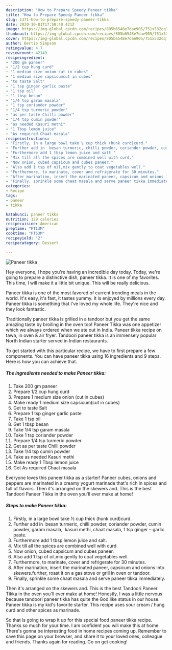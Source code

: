 ```yaml
---
description: "How to Prepare Speedy Paneer tikka"
title: "How to Prepare Speedy Paneer tikka"
slug: 1371-how-to-prepare-speedy-paneer-tikka
date: 2020-10-01T17:50:40.421Z
image: https://img-global.cpcdn.com/recipes/805b6548e7dae905/751x532cq70/paneer-tikka-recipe-main-photo.jpg
thumbnail: https://img-global.cpcdn.com/recipes/805b6548e7dae905/751x532cq70/paneer-tikka-recipe-main-photo.jpg
cover: https://img-global.cpcdn.com/recipes/805b6548e7dae905/751x532cq70/paneer-tikka-recipe-main-photo.jpg
author: Bertie Simpson
ratingvalue: 4.7
reviewcount: 42149
recipeingredient:
- "200 gm paneer"
- "1/2 cup hung curd"
- "1 medium size onion cut in cubes"
- "1 medium size capsicumcut in cubes"
- "to taste Salt"
- "1 tsp ginger garlic paste"
- "1 tsp oil"
- "1 tbsp besan"
- "1/4 tsp garam masala"
- "1 tsp coriander powder"
- "1/4 tsp turmeric powder"
- "as per taste Chilli powder"
- "1/4 tsp cumin powder"
- "as needed Kasuri methi"
- "1 Tbsp lemon juice"
- "As required Chaat masala"
recipeinstructions:
- "Firstly, in a large bowl take ½ cup thick (hunk curd)curd."
- "Further add in  besan turmeric, chilli powder, coriander powder, cumin powder, garam masala,  kasuri methi, chaat masala, 1 tsp ginger – garlic paste."
- "Furthermore add 1 tbsp lemon juice and salt."
- "Mix till all the spices are combined well with curd."
- "Now onion, cubed capsicum and cubes paneer."
- "Also add 1 tsp of oil,mix gently to coat vegetables well."
- "Furthermore, to marinate, cover and refrigerate for 30 minutes."
- "After marination, insert the marinated paneer, capsicum and onions into skewers.further, roast it on a gas stove or grill in oven or tandoor."
- "Finally, sprinkle some chaat masala and serve paneer tikka immediately."
categories:
- Recipe
tags:
- paneer
- tikka

katakunci: paneer tikka 
nutrition: 129 calories
recipecuisine: American
preptime: "PT13M"
cooktime: "PT53M"
recipeyield: "2"
recipecategory: Dessert

---
```



![Paneer tikka](https://img-global.cpcdn.com/recipes/805b6548e7dae905/751x532cq70/paneer-tikka-recipe-main-photo.jpg)

Hey everyone, I hope you're having an incredible day today. Today, we're going to prepare a distinctive dish, paneer tikka. It is one of my favorites. This time, I will make it a little bit unique. This will be really delicious.

Paneer tikka is one of the most favored of current trending meals in the world. It's easy, it's fast, it tastes yummy. It is enjoyed by millions every day. Paneer tikka is something that I've loved my whole life. They're nice and they look fantastic.

Traditionally paneer tikka is grilled in a tandoor but you get the same amazing taste by broiling in the oven too! Paneer Tikka was one appetizer which we always ordered when we ate out in India. Paneer tikka recipe on tawa, in oven &amp; air fryer. Tandoori paneer tikka is an immensely popular North Indian starter served in Indian restaurants.


To get started with this particular recipe, we have to first prepare a few components. You can have paneer tikka using 16 ingredients and 9 steps. Here is how you can achieve that.

<!--inarticleads1-->

##### The ingredients needed to make Paneer tikka:

1. Take 200 gm paneer
1. Prepare 1/2 cup hung curd
1. Prepare 1 medium size onion (cut in cubes)
1. Make ready 1 medium size capsicum(cut in cubes)
1. Get to taste Salt
1. Prepare 1 tsp ginger garlic paste
1. Take 1 tsp oil
1. Get 1 tbsp besan
1. Take 1/4 tsp garam masala
1. Take 1 tsp coriander powder
1. Prepare 1/4 tsp turmeric powder
1. Get as per taste Chilli powder
1. Take 1/4 tsp cumin powder
1. Take as needed Kasuri methi
1. Make ready 1 Tbsp lemon juice
1. Get As required Chaat masala


Everyone loves this paneer tikka as a starter! Paneer cubes, onions and peppers are marinated in a creamy yogurt marinade that&#39;s rich in spices and full of flavors. Then it&#39;s arranged on the skewers and. This is the best Tandoori Paneer Tikka in the oven you&#39;ll ever make at home! 

<!--inarticleads2-->

##### Steps to make Paneer tikka:

1. Firstly, in a large bowl take ½ cup thick (hunk curd)curd.
1. Further add in  besan turmeric, chilli powder, coriander powder, cumin powder, garam masala,  kasuri methi, chaat masala, 1 tsp ginger – garlic paste.
1. Furthermore add 1 tbsp lemon juice and salt.
1. Mix till all the spices are combined well with curd.
1. Now onion, cubed capsicum and cubes paneer.
1. Also add 1 tsp of oil,mix gently to coat vegetables well.
1. Furthermore, to marinate, cover and refrigerate for 30 minutes.
1. After marination, insert the marinated paneer, capsicum and onions into skewers.further, roast it on a gas stove or grill in oven or tandoor.
1. Finally, sprinkle some chaat masala and serve paneer tikka immediately.


Then it&#39;s arranged on the skewers and. This is the best Tandoori Paneer Tikka in the oven you&#39;ll ever make at home! Honestly, I was a little nervous because tandoori paneer tikka has quite the God like status in our house. Paneer tikka is my kid&#39;s favorite starter. This recipe uses sour cream / hung curd and other spices as marinade. 

So that is going to wrap it up for this special food paneer tikka recipe. Thanks so much for your time. I am confident you will make this at home. There's gonna be interesting food in home recipes coming up. Remember to save this page on your browser, and share it to your loved ones, colleague and friends. Thanks again for reading. Go on get cooking!
